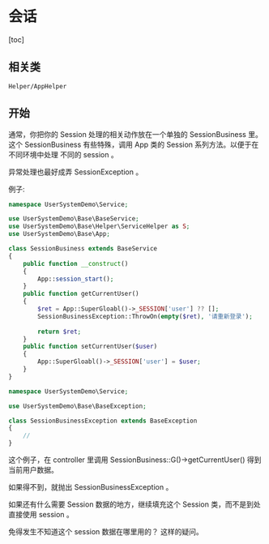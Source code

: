# 会话
[toc]
## 相关类

`Helper/AppHelper`

## 开始

通常，你把你的 Session 处理的相关动作放在一个单独的 SessionBusiness 里。
这个 SessionBusiness  有些特殊，调用 App 类的 Session 系列方法。以便于在不同环境中处理 不同的 session 。

异常处理也最好成弄 SessionException 。

例子:
```php
namespace UserSystemDemo\Service;

use UserSystemDemo\Base\BaseService;
use UserSystemDemo\Base\Helper\ServiceHelper as S;
use UserSystemDemo\Base\App;

class SessionBusiness extends BaseService
{
    public function __construct()
    {
        App::session_start();
    }
    public function getCurrentUser()
    {
        $ret = App::SuperGloabl()->_SESSION['user'] ?? [];
        SessionBusinessException::ThrowOn(empty($ret), '请重新登录');
        
        return $ret;
    }
    public function setCurrentUser($user)
    {
        App::SuperGloabl()->_SESSION['user'] = $user;
    }
}

```
```php
namespace UserSystemDemo\Service;

use UserSystemDemo\Base\BaseException;

class SessionBusinessException extends BaseException
{
    //
}
```

这个例子，在 controller 里调用 SessionBusiness::G()->getCurrentUser() 得到当前用户数据。

如果得不到，就抛出 SessionBusinessException 。

如果还有什么需要 Session 数据的地方，继续填充这个 Session 类，而不是到处直接使用 session 。

免得发生不知道这个 session 数据在哪里用的？ 这样的疑问。